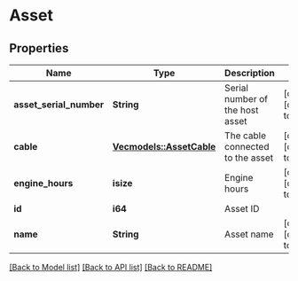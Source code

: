 # Asset

## Properties
Name | Type | Description | Notes
------------ | ------------- | ------------- | -------------
**asset_serial_number** | **String** | Serial number of the host asset | [optional] [default to None]
**cable** | [**Vec<models::AssetCable>**](Asset_cable.md) | The cable connected to the asset | [optional] [default to None]
**engine_hours** | **isize** | Engine hours | [optional] [default to None]
**id** | **i64** | Asset ID | 
**name** | **String** | Asset name | [optional] [default to None]

[[Back to Model list]](../README.md#documentation-for-models) [[Back to API list]](../README.md#documentation-for-api-endpoints) [[Back to README]](../README.md)


